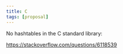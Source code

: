 ```yaml
---
title: C
tags: [proposal]
---
```


No hashtables in the C standard library:

<https://stackoverflow.com/questions/6118539>
